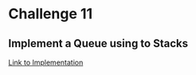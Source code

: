 # Challenge 11

## Implement a Queue using to Stacks

[Link to Implementation](/implementations/PseudoQueue.js)
